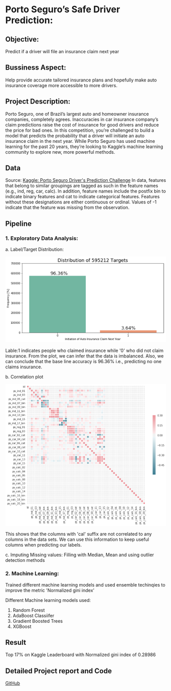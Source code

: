 # Porto Seguro’s Safe Driver Prediction:

## Objective: 
Predict if a driver will file an insurance claim next year

## Bussiness Aspect: 
Help provide accurate tailored insurance plans and hopefully make auto insurance coverage more accessible to more drivers.

## Project Description: 
Porto Seguro, one of Brazil’s largest auto and homeowner insurance companies, completely agrees. Inaccuracies in car insurance company’s claim predictions raise the cost of insurance for good drivers and reduce the price for bad ones.
In this competition, you’re challenged to build a model that predicts the probability that a driver will initiate an auto insurance claim in the next year. While Porto Seguro has used machine learning for the past 20 years, they’re looking to Kaggle’s machine learning community to explore new, more powerful methods.

## Data
Source: [Kaggle: Porto Seguro Driver's Prediction Challenge](https://www.google.com)
In data, features that belong to similar groupings are tagged as such in the feature names (e.g., ind, reg, car, calc). In addition, feature names include the postfix bin to indicate binary features and cat to indicate categorical features. Features without these designations are either continuous or ordinal. Values of -1 indicate that the feature was missing from the observation.

## Pipeline

### 1. Exploratory Data Analysis:

   a. Label/Target Distribution:

![Labels Distribution](images/labels_distribution.png)

   
Lable:1 indicates people who claimed insurance while '0' who did not claim insurance. From the plot, we can infer that the data is imbalanced. Also, we can conclude that the base line accuracy is 96.36% i.e., predicting no one claims insurance.


   b. Correlation plot

![Correlation_plot](images/correlation_plot.png)


This shows that the columns with 'cal' suffix are not correlated to any columns in the data sets. We can use this information to keep useful columns when predicting our labels.


   c. Imputing Missing values: Filling with Median, Mean and using outlier detection methods

### 2. Machine Learning:

Trained different machine learning models and used ensemble techinqies to improve the metric 'Normalized gini index'

Different Machine learning models used:
1. Random Forest
2. AdaBoost Classiifer
3. Gradient Boosted Trees
4. XGBoost


## Result
 Top 17% on Kaggle Leaderboard with Normalized gini index of 0.28986 

## Detailed Project report and Code
[GitHub](https://github.com/cjvegi/DataScience_career_track/tree/master/Capstone%20project%201)
